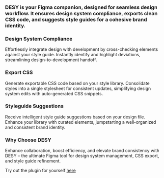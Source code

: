 ### DESY is your Figma companion, designed for seamless design workflow. It ensures design system compliance, exports clean CSS code, and suggests style guides for a cohesive brand identity.

### Design System Compliance
Effortlessly integrate design with development by cross-checking elements against your style guide. Instantly identify and highlight deviations, streamlining design-to-development handoff.

### Export CSS
Generate exportable CSS code based on your style library. Consolidate styles into a single stylesheet for consistent updates, simplifying design system edits with auto-generated CSS snippets.

### Styleguide Suggestions
Receive intelligent style guide suggestions based on your design file. Enhance your library with curated elements, jumpstarting a well-organized and consistent brand identity.

### Why Choose DESY
Enhance collaboration, boost efficiency, and elevate brand consistency with DESY – the ultimate Figma tool for design system management, CSS export, and style guide refinement.

Try out the plugin for yourself [here](https://www.figma.com/community/plugin/1298509817622924152/desy)
